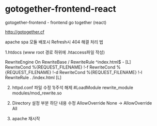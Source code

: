 # gotogether-frontend-react

gotogether-frontend - frontend go together (react)

http://gotogether.cf



apache spa 모듈 배포시 Refresh시 404 해결 처리 법

1.htdocs (www root 경로 하위에 .htaccess파일 작성)

RewriteEngine On
RewriteBase /
RewriteRule ^index.html$ - [L]
RewriteCond %{REQUEST_FILENAME} !-f
RewriteCond %{REQUEST_FILENAME} !-d
RewriteCond %{REQUEST_FILENAME} !-l
RewriteRule . /index.html [L]


2. httpd.conf 파일 수정
  1)주석 해제 
  #LoadModule rewrite_module modules/mod_rewrite.so

  2) Directory 설정 부분 하단 내용 수정
  AllowOverride None -> AllowOverride All

3. apache 재시작
